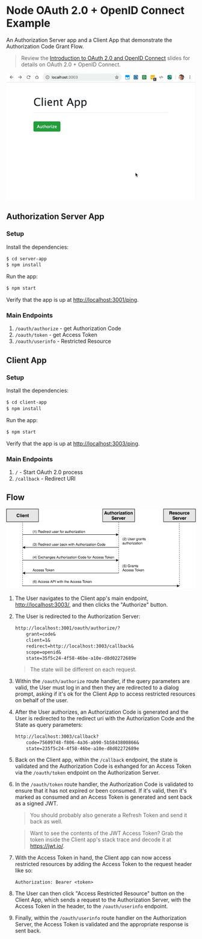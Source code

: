 # Node OAuth 2.0 + OpenID Connect Example

An Authorization Server app and a Client App that demonstrate the Authorization Code Grant Flow.

> Review the [Introduction to OAuth 2.0 and OpenID Connect](https://mherman.org/presentations/node-oauth-openid) slides for details on OAuth 2.0 + OpenID Connect.

![auth code flow](flow.gif)

## Authorization Server App

### Setup

Install the dependencies:

```sh
$ cd server-app
$ npm install
```

Run the app:

```sh
$ npm start
```

Verify that the app is up at [http://localhost:3001/ping](http://localhost:3001/ping).

### Main Endpoints

1. `/oauth/authorize` - get Authorization Code
1. `/oauth/token` - get Access Token
1. `/oauth/userinfo` - Restricted Resource

## Client App

### Setup

Install the dependencies:

```sh
$ cd client-app
$ npm install
```

Run the app:

```sh
$ npm start
```

Verify that the app is up at [http://localhost:3003/ping](http://localhost:3003/ping).

### Main Endpoints

1. `/` - Start OAuth 2.0 process
1. `/callback` - Redirect URI

## Flow

![authorization code flow](oauth-flow.png)

1. The User navigates to the Client app's main endpoint, [http://localhost:3003/](http://localhost:3003/), and then clicks the "Authorize" button.
1. The User is redirected to the Authorization Server:

    ```
    http://localhost:3001/oauth/authorize/?
        grant=code&
        client=1&
        redirect=http://localhost:3003/callback&
        scope=openid&
        state=35f5c24-4f58-46be-a10e-d8d02272689e
    ```

    > The state will be different on each request.

1. Within the `/oauth/authorize` route handler, if the query parameters are valid, the User must log in and then they are redirected to a dialog prompt, asking if it's ok for the Client App to access restricted resources on behalf of the user.
1. After the User authorizes, an Authorization Code is generated and the User is redirected to the redirect uri with the Authorization Code and the State as query parameters:

    ```
    http://localhost:3003/callback?
        code=75609748-f806-4a36-ab90-5b5843800866&
        state=235f5c24-4f58-46be-a10e-d8d02272689e
    ```

1. Back on the Client app, within the `/callback` endpoint, the state is validated and the Authorization Code is exhanged for an Access Token via the `/oauth/token` endpoint on the Authorization Server.
1. In the `/oauth/token` route handler, the Authorization Code is validated to ensure that it has not expired or been consumed. If it's valid, then it's marked as consumed and an Access Token is generated and sent back as a signed JWT.

    > You should probably also generate a Refresh Token and send it back as well.

    > Want to see the contents of the JWT Access Token? Grab the token inside the Client app's stack trace and decode it at https://jwt.io/.

1. With the Access Token in hand, the Client app can now access restricted resources by adding the Access Token to the request header like so:

    ```
    Authorization: Bearer <token>
    ```

1. The User can then click "Access Restricted Resource" button on the Client App, which sends a request to the Authorization Server, with the Access Token in the header, to the `/oauth/userinfo` endpoint.
1. Finally, within the `/oauth/userinfo` route handler on the Authorization Server, the Access Token is validated and the appropriate response is sent back.
